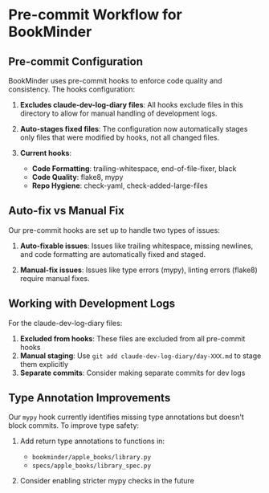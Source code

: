 # Pre-commit Workflow for BookMinder

## Pre-commit Configuration

BookMinder uses pre-commit hooks to enforce code quality and consistency. The hooks configuration:

1. **Excludes claude-dev-log-diary files**: All hooks exclude files in this directory to allow for manual handling of development logs.

2. **Auto-stages fixed files**: The configuration now automatically stages only files that were modified by hooks, not all changed files.

3. **Current hooks**:
   - **Code Formatting**: trailing-whitespace, end-of-file-fixer, black
   - **Code Quality**: flake8, mypy
   - **Repo Hygiene**: check-yaml, check-added-large-files

## Auto-fix vs Manual Fix

Our pre-commit hooks are set up to handle two types of issues:

1. **Auto-fixable issues**: Issues like trailing whitespace, missing newlines, and code formatting are automatically fixed and staged.

2. **Manual-fix issues**: Issues like type errors (mypy), linting errors (flake8) require manual fixes.

## Working with Development Logs

For the claude-dev-log-diary files:

1. **Excluded from hooks**: These files are excluded from all pre-commit hooks
2. **Manual staging**: Use `git add claude-dev-log-diary/day-XXX.md` to stage them explicitly
3. **Separate commits**: Consider making separate commits for dev logs

## Type Annotation Improvements

Our `mypy` hook currently identifies missing type annotations but doesn't block commits. To improve type safety:

1. Add return type annotations to functions in:
   - `bookminder/apple_books/library.py`
   - `specs/apple_books/library_spec.py`

2. Consider enabling stricter mypy checks in the future
